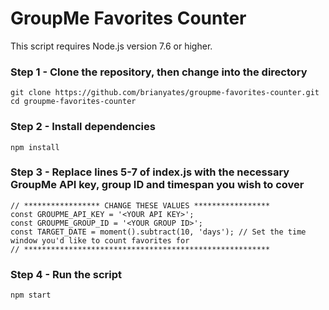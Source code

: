 # GroupMe Favorites Counter

This script requires Node.js version 7.6 or higher. 

### Step 1 - Clone the repository, then change into the directory
```
git clone https://github.com/brianyates/groupme-favorites-counter.git
cd groupme-favorites-counter
```

### Step 2 - Install dependencies
`npm install`

### Step 3 - Replace lines 5-7 of index.js with the necessary GroupMe API key, group ID and timespan you wish to cover
```
// ***************** CHANGE THESE VALUES *****************
const GROUPME_API_KEY = '<YOUR API KEY>';
const GROUPME_GROUP_ID = '<YOUR GROUP ID>';
const TARGET_DATE = moment().subtract(10, 'days'); // Set the time window you'd like to count favorites for
// *******************************************************
```

### Step 4 - Run the script
`npm start`